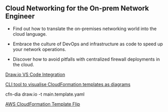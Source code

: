 ## Cloud Networking for the On-prem Network Engineer

* Find out how to translate the on-premises networking world into the cloud language. 

* Embrace the culture of DevOps and infrastructure as code to speed up your network operations. 

* Discover how to avoid pitfalls with centralized firewall deployments in the cloud.

[Draw.io VS Code Integration](https://marketplace.visualstudio.com/items?itemName=hediet.vscode-drawio)

[CLI tool to visualise CloudFormation templates as diagrams](https://www.npmjs.com/package/@mhlabs/cfn-diagram)

cfn-dia draw.io -t main.template.yaml

[AWS CloudFormation Template Flip](https://github.com/awslabs/aws-cfn-template-flip)